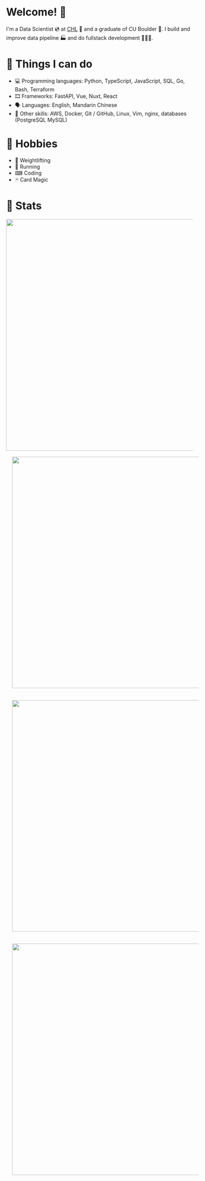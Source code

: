 # Welcome! 👋

I'm a Data Scientist 💿 at [CHL](https://www.erdc.usace.army.mil/Locations/CHL/) 🌊 and a graduate of CU Boulder 🦬. I build and improve data pipeline 🏭 and do fullstack development 👨🏼‍💻.

# 🔨 Things I can do

- 💻 Programming languages: Python, TypeScript, JavaScript, SQL, Go, Bash, Terraform
- 🎞 Frameworks: FastAPI, Vue, Nuxt, React
- 🗣 Languages: English, Mandarin Chinese
- 🤹 Other skills: AWS, Docker, Git / GitHub, Linux, Vim, nginx, databases (PostgreSQL MySQL)

# 🧮 Hobbies

- 💪 Weightlifting
- 👟 Running
- ⌨ Coding
- 🃏 Card Magic

# 🌟 Stats

<p align="center">
  <img src="https://github-readme-stats.vercel.app/api?username=Vin-Cento&show_icons=true&theme=tokyonight&hide_rank=true" style="width:65vw"/>
    <img src="https://streak-stats.demolab.com/?user=Vin-Cento&theme=tokyonight" style="width:65vw; margin:1rem"/>
    <img src="https://github-readme-stats.vercel.app/api/top-langs/?username=Vin-Cento&theme=tokyonight" style="width:65vw;margin:1rem"/>
    <img src="https://leetcard.jacoblin.cool/Vincent679?theme=nord" style="width:65vw;margin:1rem"/>
    <!-- <img src="https://github-readme-stats.vercel.app/api/wakatime?username=VinCento" style="width:65vw;margin:1rem"/> -->
</p>
